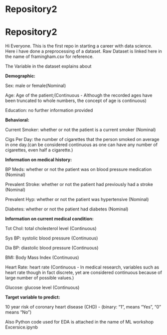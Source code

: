 # Repository2
# Repository2
Hi Everyone. 
This is the first repo in starting a career with data science. Here i have done a preprocessing of a dataset.
Raw Dataset is linked here in the name of framingham.csv for reference.

The Variable in the dataset explains about 


**Demographic:**

Sex: male or female(Nominal)

Age: Age of the patient;(Continuous - Although the recorded ages have been truncated to whole numbers, the concept of age is continuous)

Education: no further information provided


**Behavioral:**

Current Smoker: whether or not the patient is a current smoker (Nominal)

Cigs Per Day: the number of cigarettes that the person smoked on average in one day.(can be considered continuous as one can have any number of cigarettes, even half a cigarette.)


**Information on medical history:**

BP Meds: whether or not the patient was on blood pressure medication (Nominal)

Prevalent Stroke: whether or not the patient had previously had a stroke (Nominal)

Prevalent Hyp: whether or not the patient was hypertensive (Nominal)

Diabetes: whether or not the patient had diabetes (Nominal)


**Information on current medical condition:**

Tot Chol: total cholesterol level (Continuous)

Sys BP: systolic blood pressure (Continuous)

Dia BP: diastolic blood pressure (Continuous)

BMI: Body Mass Index (Continuous)

Heart Rate: heart rate (Continuous - In medical research, variables such as heart rate though in fact discrete, yet are considered continuous because of large number of possible values.)

Glucose: glucose level (Continuous)


**Target variable to predict:**

10 year risk of coronary heart disease (CHD) - (binary: “1”, means “Yes”, “0” means “No”)


Also Python code used for EDA is attached in the name of ML workshop Excersice.ipynb
